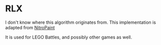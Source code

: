 # RLX

I don't know where this algorithm originates from.
This implementation is adapted from [NitroPaint](https://github.com/Garhoogin/NitroPaint/blob/93a460b85f71fc46fa53f763f41ca7dd29c68699/NitroPaint/compression.c#L652)

It is used for LEGO Battles, and possibly other games as well.